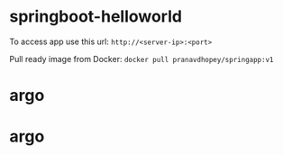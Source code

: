 # springboot-helloworld
To access app use this url: `http://<server-ip>:<port>`   

Pull ready image from Docker: `docker pull pranavdhopey/springapp:v1` 
# argo
# argo

